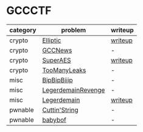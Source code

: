 # GCCCTF

category | problem | writeup
--- | --- | ---
crypto | [Elliptic](crypto/Elliptic) | [writeup](crypto/Elliptic/writeup.md)
crypto | [GCCNews](crypto/GCCNews) | -
crypto | [SuperAES](crypto/SuperAES) | [writeup](crypto/SuperAES/writeup.md)
crypto | [TooManyLeaks](crypto/TooManyLeaks) | -
misc | [BipBipBiiip](misc/BipBipBiiip) | -
misc | [LegerdemainRevenge](misc/LegerdemainRevenge) | -
misc | [Legerdemain](misc/Legerdemain) | [writeup](misc/Legerdemain/writeup.md)
pwnable | [Cuttin'String](pwnable/Cuttin%27String) | -
pwnable | [babybof](pwnable/babybof) | -
